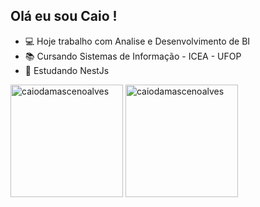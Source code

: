 ## Olá eu sou Caio !

- 💻 Hoje trabalho com Analise e Desenvolvimento de BI
- 📚 Cursando Sistemas de Informação - ICEA - UFOP
- 📌 Estudando NestJs

<div>
 <img height="180em" src="https://github-readme-stats.vercel.app/api?username=caiodamascenoalves&show_icons=true&locale=en" alt="caiodamascenoalves" />
<img height="180em" src="https://github-readme-stats.vercel.app/api/top-langs?username=caiodamascenoalves&show_icons=true&locale=en&layout=compact" alt="caiodamascenoalves" />
</div>
